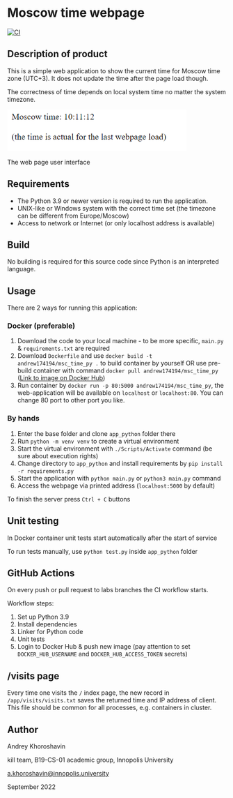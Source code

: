 # Moscow time webpage

[![CI](https://github.com/Andrew174194/DevOps_labs_F22/actions/workflows/main.yaml/badge.svg)](https://github.com/Andrew174194/DevOps_labs_F22/actions/workflows/main.yaml)

## Description of product
This is a simple web application to show the current time for Moscow time zone (UTC+3). It does not update the time after the page load though. 

The correctness of time depends on local system time no matter the system timezone.

![Screenshot](../DOCS/screenshot.png)

The web page user interface

## Requirements
- The Python 3.9 or newer version is required to run the application. 
- UNIX-like or Windows system with the correct time set (the timezone can be different from Europe/Moscow)
- Access to network or Internet (or only localhost address is available) 

## Build
No building is required for this source code since Python is an interpreted language.

## Usage
There are 2 ways for running this application:
### Docker (preferable)
1. Download the code to your local machine - to be more specific, `main.py` & `requirements.txt` are required
2. Download `Dockerfile` and use `docker build -t andrew174194/msc_time_py .` to build container by yourself OR
    use pre-build container with command `docker pull andrew174194/msc_time_py` ([Link to image on Docker Hub](https://hub.docker.com/r/andrew174194/msc_time_py))
3. Run container by `docker run -p 80:5000 andrew174194/msc_time_py`, the web-application will be available on `localhost` or `localhost:80`. You can change 80 port to other port you like.

### By hands
1. Enter the base folder and clone `app_python` folder there
2. Run `python -m venv venv` to create a virtual environment
3. Start the virtual environment with `./Scripts/Activate` command (be sure about execution rights)
4. Change directory to `app_python` and install requirements by `pip install -r requirements.py`
5. Start the application with `python main.py` or `python3 main.py` command
6. Access the webpage via printed address (`localhost:5000` by default)

To finish the server press `Ctrl + C` buttons

## Unit testing
In Docker container unit tests start automatically after the start of service

To run tests manually, use `python test.py` inside `app_python` folder

## GitHub Actions
On every push or pull request to labs branches the CI workflow starts. 

Workflow steps:
1) Set up Python 3.9
2) Install dependencies
3) Linker for Python code
4) Unit tests
5) Login to Docker Hub & push new image (pay attention to set `DOCKER_HUB_USERNAME` and `DOCKER_HUB_ACCESS_TOKEN` secrets)

## /visits page
Every time one visits the `/` index page, the new record in `/app/visits/visits.txt` saves the returned time and IP address of client.  
This file should be common for all processes, e.g. containers in cluster.

## Author
Andrey Khoroshavin

kill team, B19-CS-01 academic group, Innopolis University

a.khoroshavin@innopolis.university


September 2022
